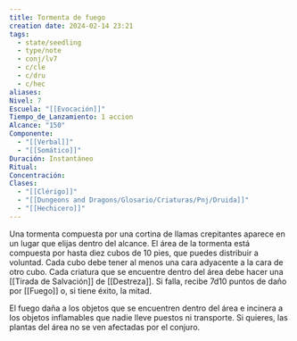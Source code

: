 ```yaml
---
title: Tormenta de fuego
creation date: 2024-02-14 23:21
tags:
  - state/seedling
  - type/note
  - conj/lv7
  - c/cle
  - c/dru
  - c/hec
aliases: 
Nivel: 7
Escuela: "[[Evocación]]"
Tiempo_de_Lanzamiento: 1 accion
Alcance: "150"
Componente:
  - "[[Verbal]]"
  - "[[Somático]]"
Duración: Instantáneo
Ritual: 
Concentración: 
Clases:
  - "[[Clérigo]]"
  - "[[Dungeons and Dragons/Glosario/Criaturas/Pnj/Druida]]"
  - "[[Hechicero]]"
---
```

Una tormenta compuesta por una cortina de llamas crepitantes aparece en un lugar que elijas dentro del alcance. El área de la tormenta está compuesta por hasta diez cubos de 10 pies, que puedes distribuir a voluntad. Cada cubo debe tener al menos una cara adyacente a la cara de otro cubo. Cada criatura que se encuentre dentro del área debe hacer una [[Tirada de Salvación]] de [[Destreza]]. Si falla, recibe 7d10 puntos de daño por [[Fuego]] o, si tiene éxito, la mitad.

El fuego daña a los objetos que se encuentren dentro del área e incinera a los objetos inflamables que nadie lleve puestos ni transporte. Si quieres, las plantas del área no se ven afectadas por el conjuro.
